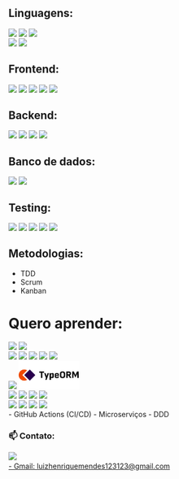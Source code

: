 ## Linguagens:
<div>
  <img height="55em" src="https://cdn.jsdelivr.net/gh/devicons/devicon/icons/typescript/typescript-original.svg" />
  <img height="55em" src="https://cdn.jsdelivr.net/gh/devicons/devicon/icons/javascript/javascript-original.svg" />
  <img height="55em" src="https://cdn.jsdelivr.net/gh/devicons/devicon/icons/python/python-original-wordmark.svg" />
</div>
<div>
  <img height="55em" src="https://cdn.jsdelivr.net/gh/devicons/devicon/icons/html5/html5-original-wordmark.svg" />
  <img height="55em" src="https://cdn.jsdelivr.net/gh/devicons/devicon/icons/css3/css3-original-wordmark.svg" />
</div>

## Frontend:
<div>
  <img height="55em" src="https://cdn.jsdelivr.net/gh/devicons/devicon/icons/react/react-original-wordmark.svg" />
  <img height="55em" src="https://cdn.jsdelivr.net/gh/devicons/devicon/icons/redux/redux-original.svg" />
  <img height="55em" src="https://cdn.jsdelivr.net/gh/devicons/devicon/icons/tailwindcss/tailwindcss-plain.svg" />
  <img height="55em" src="https://cdn.jsdelivr.net/gh/devicons/devicon/icons/bootstrap/bootstrap-original-wordmark.svg" />
  <img height="55em" src="https://styled-components.com/logo.png">
</div>

## Backend:
<div>
  <img height="55em" src="https://cdn.jsdelivr.net/gh/devicons/devicon/icons/nodejs/nodejs-original-wordmark.svg" />
  <img height="55em" src="https://cdn.jsdelivr.net/gh/devicons/devicon/icons/express/express-original-wordmark.svg" />
  <img height="55em" src="https://cdn.jsdelspringivr.net/gh/devicons/devicon/icons/docker/docker-plain-wordmark.svg" />
  <img height="55em" src="https://cdn.jsdelivr.net/gh/devicons/devicon/icons/sequelize/sequelize-original-wordmark.svg" />
</div>

## Banco de dados:
<div>
  <img height="55em" src="https://cdn.jsdelivr.net/gh/devicons/devicon/icons/mongodb/mongodb-plain-wordmark.svg" />
  <img height="55em" src="https://cdn.jsdelivr.net/gh/devicons/devicon/icons/mysql/mysql-original-wordmark.svg" />
</div>

## Testing:
<div>
  
  <img height="55em" src="https://cdn.jsdelivr.net/gh/devicons/devicon/icons/jest/jest-plain.svg" />
  <img height="55em" src="https://testing-library.com/img/octopus-64x64.png"  />
  <img height="55em" src="https://cdn.jsdelivr.net/gh/devicons/devicon/icons/mocha/mocha-plain.svg" />
  <img height="55em" src="https://sinonjs.org/assets/images/logo.png" />
  <img height="55em" src="https://camo.githubusercontent.com/7ecbd4531436e4f20c1dba52a4fd4ac367cfcc20a2f62cfe7a10f32da306afc6/687474703a2f2f636861696a732e636f6d2f696d672f636861692d6c6f676f2e706e67" />
</div>

## Metodologias:
- TDD
- Scrum
- Kanban

# Quero aprender:
<div>
  <img height="55em" src="https://cdn.jsdelivr.net/gh/devicons/devicon/icons/java/java-original-wordmark.svg" />
  <img height="55em" src="https://cdn.jsdelivr.net/gh/devicons/devicon/icons/spring/spring-original-wordmark.svg" />
</div>
<div>
  <img height="55em" src="https://cdn.jsdelivr.net/gh/devicons/devicon/icons/nextjs/nextjs-original-wordmark.svg" />
  <img height="55em" src="https://cdn.jsdelivr.net/gh/devicons/devicon/icons/vuejs/vuejs-original-wordmark.svg" />
  <img height="55em" src="https://cdn.jsdelivr.net/gh/devicons/devicon/icons/angularjs/angularjs-original.svg" />
  <img height="55em" src="https://cdn.jsdelivr.net/gh/devicons/devicon/icons/electron/electron-original-wordmark.svg" />
  <img height="55em" src="https://d33wubrfki0l68.cloudfront.net/554c3b0e09cf167f0281fda839a5433f2040b349/ecfc9/img/header_logo.svg" />
</div>
<div>
  <img height="55em" src="https://prismalens.vercel.app/header/logo-dark.svg" />
  <img height="55em" src="https://github.com/typeorm/typeorm/raw/master/resources/logo_big.png">
</div>
<div>
  <img height="55em" src="https://cdn.jsdelivr.net/gh/devicons/devicon/icons/c/c-original.svg" />
  <img height="55em" src="https://cdn.jsdelivr.net/gh/devicons/devicon/icons/rust/rust-plain.svg" />
  <img height="55em" src="https://cdn.jsdelivr.net/gh/devicons/devicon/icons/cplusplus/cplusplus-original.svg" />
  <img height="55em" src="https://cdn.jsdelivr.net/gh/devicons/devicon/icons/csharp/csharp-original.svg" />
</div>
<div>
  <img height="55em" src="https://cdn.jsdelivr.net/gh/devicons/devicon/icons/amazonwebservices/amazonwebservices-plain-wordmark.svg" />
  <img height="55em" src="https://cdn.jsdelivr.net/gh/devicons/devicon/icons/azure/azure-original-wordmark.svg" />
  <img height="55em" src="https://cdn.jsdelivr.net/gh/devicons/devicon/icons/firebase/firebase-plain-wordmark.svg" />
  <img height="55em" src="https://cdn.jsdelivr.net/gh/devicons/devicon/icons/googlecloud/googlecloud-original-wordmark.svg" />
</div>
- GitHub Actions (CI/CD)
- Microserviços
- DDD

### 📫 Contato:
<div>
  <a href="https://www.linkedin.com/in/luizhenriquepy/" >
  <img height="35em" src="https://img.shields.io/badge/LinkedIn-0077B5?style=flat&logo=linkedin&logoColor=white" />
</div>
- Gmail: luizhenriquemendes123123@gmail.com
